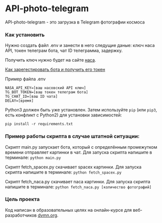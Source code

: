 # API-photo-telegram
API-photo-telegram - это загрузка в Telegram фотографии космоса

### Как установить

Нужно создать файл .env и занести в него следущие даные: ключ наса API, токен телеграм бота, чат ID телеграмма, задержку.

Получить ключ нужно будет на сайте [наса](https://api.nasa.gov).

[Как зарегестировать бота и получить его токен](https://way23.ru/регистрация-бота-в-telegram.html)

Пример файла .env
```
NASA_API_KEY=[ваш насовский API ключ]
TG_BOT_TOKEN=[ваш токен телеграм бота]
TG_CHAT_ID=[ваш ID чата]
DELAY=[время]
```

Python3 должен быть уже установлен. 
Затем используйте `pip` (или `pip3`, есть конфликт с Python2) для установки зависимостей:
```
pip install -r requirements.txt
```

### Пример работы скрипта в случае штатной ситуации:
Скрипт main.py запускает бота, который с определённым промежутком времени отправляет картинки в чат.
Для запуска скрипта напишите в терминале: `python main.py`

Скрипт fetch_spacex.py скачивает spacex картинки.
Для запуска скрипта напишите в терминале: `python fetch_spacex.py`

Скрипт fetch_naca.py скачивает naca картинки.
Для запуска скрипта напишите в терминале: `python fetch_naca.py [количество фотографий]`

### Цель проекта

Код написан в образовательных целях на онлайн-курсе для веб-разработчиков [dvmn.org](https://dvmn.org/).
